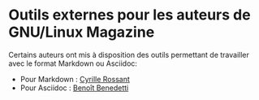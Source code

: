 # Outils externes pour les auteurs de GNU/Linux Magazine

Certains auteurs ont mis à disposition des outils permettant de travailler avec le format Markdown ou Asciidoc:
* Pour Markdown : [Cyrille Rossant](https://gist.github.com/rossant/99a2316465c84192b630)
* Pour Asciidoc : [Benoît Benedetti](https://github.com/humboldtux/asciidoctor-diamonded)
